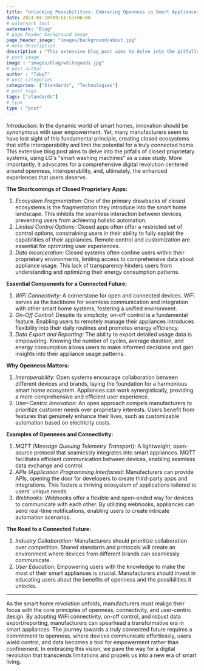 ```yaml
---
title: "Unlocking Possibilities: Embracing Openness in Smart Appliances"
date: 2024-04-10T09:51:57+06:00
# watermark text
watermark: "Blog"
# page header background image
page_header_image: "images/background/about.jpg"
# meta description
description : "This extensive blog post aims to delve into the pitfalls of closed proprietary systems, using LG's "smart washing machines" as a case study..."
# post image
image : "images/blog/whitegoods.jpg"
# post author
author : "TobyT"
# post categories
categories: ["Standards", "Technologies"]
# post tags
tags: ["standards"]
# type
type : "post"
---
```

*Introduction:*
In the dynamic world of smart homes, innovation should be synonymous with user empowerment. Yet, many manufacturers seem to have lost sight of this fundamental principle, creating closed ecosystems that stifle interoperability and limit the potential for a truly connected home. This extensive blog post aims to delve into the pitfalls of closed proprietary systems, using LG's "smart washing machines" as a case study. More importantly, it advocates for a comprehensive digital revolution centered around openness, interoperability, and, ultimately, the enhanced experiences that users deserve.

**The Shortcomings of Closed Proprietary Apps:**

1. *Ecosystem Fragmentation:* One of the primary drawbacks of closed ecosystems is the fragmentation they introduce into the smart home landscape. This inhibits the seamless interaction between devices, preventing users from achieving holistic automation.
2. *Limited Control Options:* Closed apps often offer a restricted set of control options, constraining users in their ability to fully exploit the capabilities of their appliances. Remote control and customization are essential for optimizing user experiences.
3. *Data Incarceration:* Closed systems often confine users within their proprietary environments, limiting access to comprehensive data about appliance usage. This lack of transparency hinders users from understanding and optimizing their energy consumption patterns.

**Essential Components for a Connected Future:**

1. *WiFi Connectivity:* A cornerstone for open and connected devices. WiFi serves as the backbone for seamless communication and integration with other smart home systems, fostering a unified environment.
2. *On-Off Control:* Despite its simplicity, on-off control is a fundamental feature. Enabling users to remotely manage their appliances introduces flexibility into their daily routines and promotes energy efficiency.
3. *Data Export and Reporting:* The ability to export detailed usage data is empowering. Knowing the number of cycles, average duration, and energy consumption allows users to make informed decisions and gain insights into their appliance usage patterns.

**Why Openness Matters:**

1. *Interoperability:* Open systems encourage collaboration between different devices and brands, laying the foundation for a harmonious smart home ecosystem. Appliances can work synergistically, providing a more comprehensive and efficient user experience.
2. *User-Centric Innovation:* An open approach compels manufacturers to prioritize customer needs over proprietary interests. Users benefit from features that genuinely enhance their lives, such as customizable automation based on electricity costs.

**Examples of Openness and Connectivity:**

1. *MQTT (Message Queuing Telemetry Transport):* A lightweight, open-source protocol that seamlessly integrates into smart appliances. MQTT facilitates efficient communication between devices, enabling seamless data exchange and control.
2. *APIs (Application Programming Interfaces):* Manufacturers can provide APIs, opening the door for developers to create third-party apps and integrations. This fosters a thriving ecosystem of applications tailored to users' unique needs.
3. *Webhooks:* Webhooks offer a flexible and open-ended way for devices to communicate with each other. By utilizing webhooks, appliances can send real-time notifications, enabling users to create intricate automation scenarios.

**The Road to a Connected Future:**

1. *Industry Collaboration:* Manufacturers should prioritize collaboration over competition. Shared standards and protocols will create an environment where devices from different brands can seamlessly communicate.
2. *User Education:* Empowering users with the knowledge to make the most of their smart appliances is crucial. Manufacturers should invest in educating users about the benefits of openness and the possibilities it unlocks.

----

As the smart home revolution unfolds, manufacturers must realign their focus with the core principles of openness, connectivity, and user-centric design. By adopting WiFi connectivity, on-off control, and robust data export/reporting, manufacturers can spearhead a transformative era in smart appliances. The journey towards a truly connected future requires a commitment to openness, where devices communicate effortlessly, users wield control, and data becomes a tool for empowerment rather than confinement. In embracing this vision, we pave the way for a digital revolution that transcends limitations and propels us into a new era of smart living.